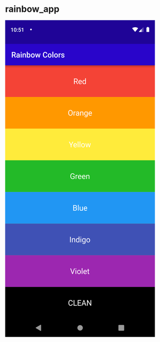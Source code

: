 # rainbow_app

![Finished App](https://github.com/IvannaKozak/rainbow_app/blob/master/rainbow_app.png)
